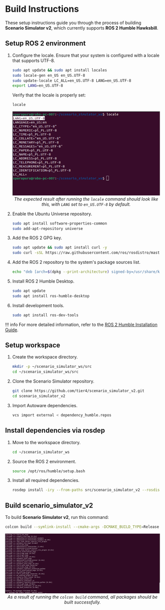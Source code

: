 # Build Instructions

These setup instructions guide you through the process of building **Scenario Simulator v2**, which currently supports **ROS 2 Humble Hawksbill**.

## Setup ROS 2 environment

1. Configure the locale.
   Ensure that your system is configured with a locale that supports UTF-8.

   ```bash
   sudo apt update && sudo apt install locales
   sudo locale-gen en_US en_US.UTF-8
   sudo update-locale LC_ALL=en_US.UTF-8 LANG=en_US.UTF-8
   export LANG=en_US.UTF-8
   ```

   Verify that the locale is properly set:
   ```bash
   locale
   ```
   <div style="text-align: center;">
      <img src="../image/locale_verification.png"/><br>
      <em>The expected result after running the <code>locale</code> command should look like this, with <code>LANG</code> set to <code>en_US.UTF-8</code> by default.</em>
   </div>

2. Enable the Ubuntu Universe repository.
   ```bash
   sudo apt install software-properties-common
   sudo add-apt-repository universe
   ```

3. Add the ROS 2 GPG key.
   ```bash
   sudo apt update && sudo apt install curl -y
   sudo curl -sSL https://raw.githubusercontent.com/ros/rosdistro/master/ros.key -o /usr/share/keyrings/ros-archive-keyring.gpg
   ```

4. Add the ROS 2 repository to the system's package sources list.
   ```bash
   echo "deb [arch=$(dpkg --print-architecture) signed-by=/usr/share/keyrings/ros-archive-keyring.gpg] http://packages.ros.org/ros2/ubuntu $(. /etc/os-release && echo $UBUNTU_CODENAME) main" | sudo tee /etc/apt/sources.list.d/ros2.list > /dev/null
   ```

5. Install ROS 2 Humble Desktop.
   ```bash
   sudo apt update
   sudo apt install ros-humble-desktop
   ```

6. Install development tools.
   ```bash
   sudo apt install ros-dev-tools
   ```
!!! info
    For more detailed information, refer to the [ROS 2 Humble Installation Guide](https://docs.ros.org/en/humble/Installation.html).

## Setup workspace

1. Create the workspace directory.
   ```bash
   mkdir -p ~/scenario_simulator_ws/src
   cd ~/scenario_simulator_ws/src
   ```

2. Clone the Scenario Simulator repository.
   ```bash
   git clone https://github.com/tier4/scenario_simulator_v2.git
   cd scenario_simulator_v2
   ```

3. Import Autoware dependencies.
   ```bash
   vcs import external < dependency_humble.repos
   ```

## Install dependencies via rosdep

1. Move to the workspace directory.
   ```bash
   cd ~/scenario_simulator_ws
   ```

2. Source the ROS 2 environment.
   ```bash
   source /opt/ros/humble/setup.bash
   ```

3. Install all required dependencies.
   ```bash
   rosdep install -iry --from-paths src/scenario_simulator_v2 --rosdistro humble
   ```

## Build scenario_simulator_v2
To build **Scenario Simulator v2**, run this command:
```bash
colcon build --symlink-install --cmake-args -DCMAKE_BUILD_TYPE=Release
```
<div style="text-align: center;">
   <img src="../image/ss2_build_result.png"/><br>
   <em>As a result of running the <code>colcon build</code> command, all packages should be built successfully.</em>
</div>
